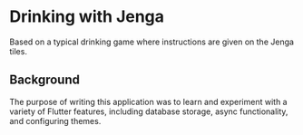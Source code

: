 # Drinking with Jenga
Based on a typical drinking game where instructions are given on the Jenga tiles.

## Background
The purpose of writing this application was to learn and experiment with a variety of Flutter features, including database storage, async functionality, and configuring themes.
